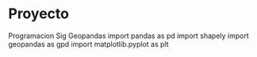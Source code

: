 # Proyecto
Programacion Sig Geopandas
import pandas as pd
import shapely
import geopandas as gpd
import matplotlib.pyplot as plt
